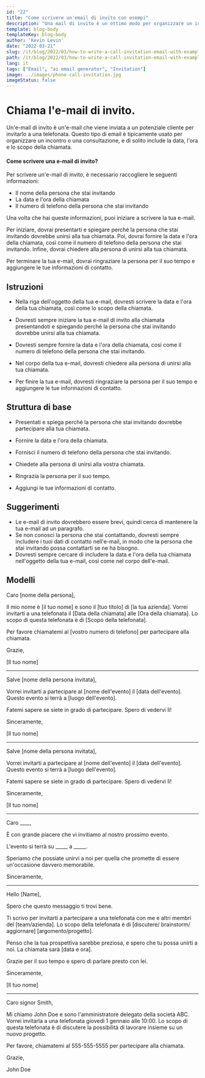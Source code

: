 ```yaml
---
id: "22"
title: "Come scrivere un'email di invito con esempi"
description: "Una mail di invito è un ottimo modo per organizzare un incontro o una consultazione con un potenziale cliente"
template: blog-body
templateKey: blog-body
author: 'Kevin Levin'
date: "2022-03-21"
slug: /it/blog/2022/03/how-to-write-a-call-invitation-email-with-examples
path: /it/blog/2022/03/how-to-write-a-call-invitation-email-with-examples
lang: it
tags: ["Email", "ai email generator", "Invitation"]
image: ../images/phone-call-invitation.jpg
imageStatus: false
---
```

# Chiama l'e-mail di invito.


Un'e-mail di invito è un'e-mail che viene inviata a un potenziale cliente per invitarlo a una telefonata. Questo tipo di email è tipicamente usato per organizzare un incontro o una consultazione, e di solito include la data, l'ora e lo scopo della chiamata.

#### Come scrivere una e-mail di invito?

Per scrivere un'e-mail di invito, è necessario raccogliere le seguenti informazioni:

- Il nome della persona che stai invitando
- La data e l'ora della chiamata
- Il numero di telefono della persona che stai invitando

Una volta che hai queste informazioni, puoi iniziare a scrivere la tua e-mail.

Per iniziare, dovrai presentarti e spiegare perché la persona che stai invitando dovrebbe unirsi alla tua chiamata. Poi, dovrai fornire la data e l'ora della chiamata, così come il numero di telefono della persona che stai invitando. Infine, dovrai chiedere alla persona di unirsi alla tua chiamata.

Per terminare la tua e-mail, dovrai ringraziare la persona per il suo tempo e aggiungere le tue informazioni di contatto.

## Istruzioni

- Nella riga dell'oggetto della tua e-mail, dovresti scrivere la data e l'ora della tua chiamata, così come lo scopo della chiamata.

- Dovresti sempre iniziare la tua e-mail di invito alla chiamata presentandoti e spiegando perché la persona che stai invitando dovrebbe unirsi alla tua chiamata.

- Dovresti sempre fornire la data e l'ora della chiamata, così come il numero di telefono della persona che stai invitando.

- Nel corpo della tua e-mail, dovresti chiedere alla persona di unirsi alla tua chiamata.

- Per finire la tua e-mail, dovresti ringraziare la persona per il suo tempo e aggiungere le tue informazioni di contatto.


## Struttura di base

- Presentati e spiega perché la persona che stai invitando dovrebbe partecipare alla tua chiamata.

- Fornire la data e l'ora della chiamata.

- Fornisci il numero di telefono della persona che stai invitando.

- Chiedete alla persona di unirsi alla vostra chiamata.

- Ringrazia la persona per il suo tempo.

- Aggiungi le tue informazioni di contatto.


## Suggerimenti

- Le e-mail di invito dovrebbero essere brevi, quindi cerca di mantenere la tua e-mail ad un paragrafo.
- Se non conosci la persona che stai contattando, dovresti sempre includere i tuoi dati di contatto nell'e-mail, in modo che la persona che stai invitando possa contattarti se ne ha bisogno.
- Dovresti sempre cercare di includere la data e l'ora della tua chiamata nell'oggetto della tua e-mail, così come nel corpo dell'e-mail.

## Modelli

Caro [nome della persona],

Il mio nome è [il tuo nome] e sono il [tuo titolo] di [la tua azienda]. Vorrei invitarti a una telefonata il [Data della chiamata] alle [Ora della chiamata]. Lo scopo di questa telefonata è di [Scopo della telefonata].

Per favore chiamatemi al [vostro numero di telefono] per partecipare alla chiamata.

Grazie,

[Il tuo nome]

---

Salve [nome della persona invitata],

Vorrei invitarti a partecipare al [nome dell'evento] il [data dell'evento]. Questo evento si terrà a [luogo dell'evento].

Fatemi sapere se siete in grado di partecipare. Spero di vedervi lì!

Sinceramente,

[Il tuo nome]

---

Salve [nome della persona invitata],

Vorrei invitarti a partecipare al [nome dell'evento] il [data dell'evento]. Questo evento si terrà a [luogo dell'evento].

Fatemi sapere se siete in grado di partecipare. Spero di vedervi lì!

Sinceramente,

[Il tuo nome]

---

Caro ____,

È con grande piacere che vi invitiamo al nostro prossimo evento.

L'evento si terrà su _____ a _____.

Speriamo che possiate unirvi a noi per quella che promette di essere un'occasione davvero memorabile.

Sinceramente,

---

Hello [Name],

Spero che questo messaggio ti trovi bene.

Ti scrivo per invitarti a partecipare a una telefonata con me e altri membri del [team/azienda]. Lo scopo della telefonata è di [discutere/ brainstorm/ aggiornare] [argomento/progetto].

Penso che la tua prospettiva sarebbe preziosa, e spero che tu possa unirti a noi. La chiamata sarà [data e ora].

Grazie per il suo tempo e spero di parlare presto con lei.

Sinceramente,

[Il tuo nome]

---

Caro signor Smith,

Mi chiamo John Doe e sono l'amministratore delegato della società ABC. Vorrei invitarla a una telefonata giovedì 1 gennaio alle 10:00. Lo scopo di questa telefonata è di discutere la possibilità di lavorare insieme su un nuovo progetto.

Per favore, chiamatemi al 555-555-5555 per partecipare alla chiamata.

Grazie,

John Doe

